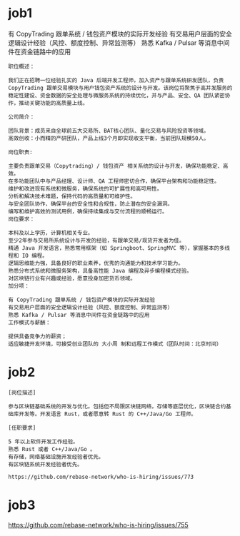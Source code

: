 # job1
有 CopyTrading 跟单系统 / 钱包资产模块的实际开发经验
有交易用户层面的安全逻辑设计经验（风控、额度控制、异常监测等）
熟悉 Kafka / Pulsar 等消息中间件在资金链路中的应用

```
职位概述：

我们正在招聘一位经验扎实的 Java 后端开发工程师，加入资产与跟单系统研发团队，负责 CopyTrading 跟单交易模块与用户钱包资产系统的设计与开发。该岗位将聚焦于高并发服务的稳定性建设、资金数据的安全处理与微服务系统的持续优化，并与产品、安全、QA 团队紧密协作，推动关键功能的高质量上线。

公司简介：

团队背景：成员来自全球前五大交易所、BAT核心团队、量化交易与风险投资等领域。
高效创收：小而精的产研团队，产品上线3个月即实现收支平衡，当前团队规模50人。

岗位职责:

主要负责跟单交易（Copytrading）/ 钱包资产 相关系统的设计与开发，确保功能稳定、高效。
在多功能团队中与产品经理、设计师、QA 工程师密切合作，确保平台架构和功能稳定性。
维护和改进现有系统和微服务，确保系统的可扩展性和高可用性。
分析和解决技术难题，保持代码的高质量和可维护性。
与安全团队协作，确保平台的安全性和合规性，防止潜在的安全漏洞。
编写和维护高效的测试用例，确保持续集成与交付流程的顺畅运行。
岗位要求：

本科及以上学历，计算机相关专业。
至少2年参与交易所系统设计与开发的经验，有跟单交易/现货开发者为佳。
精通 Java 开发语言，熟悉常用框架（如 Springboot、SpringMVC 等），掌握基本的多线程和 IO 编程。
逻辑思维能力强，具备良好的职业素养，优秀的沟通能力和技术学习能力。
熟悉分布式系统和微服务架构，具备高性能 Java 编程及异步编程模式经验。
对区块链行业有兴趣或经验，愿意投身加密货币领域。
加分项：

有 CopyTrading 跟单系统 / 钱包资产模块的实际开发经验
有交易用户层面的安全逻辑设计经验（风控、额度控制、异常监测等）
熟悉 Kafka / Pulsar 等消息中间件在资金链路中的应用
工作模式与薪酬：

提供具备竞争力的薪资；
适应敏捷开发环境，可接受创业团队的 大小周 制和远程工作模式（团队时间：北京时间）
```


# job2
```
[岗位描述]

参与区块链基础系统的开发与优化。包括但不局限区块链网络，存储等底层优化，区块链合约基础库开发等。开发语言 Rust，或者愿意转 Rust 的 C++/Java/Go 工程师。

[任职要求]

5 年以上软件开发工作经验。
熟悉 Rust 或者 C++/Java/Go 。
有存储，网络基础设施开发经验者优先。
有区块链系统开发经验者优先。

https://github.com/rebase-network/who-is-hiring/issues/773
```

# job3
https://github.com/rebase-network/who-is-hiring/issues/755
```

```






